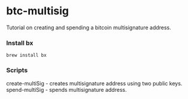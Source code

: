 # btc-multisig
Tutorial on creating and spending a bitcoin multisignature address. 

### Install bx 
```
brew install bx
```

### Scripts
create-multiSig - creates multisignature address using two public keys.
spend-multiSig - spends multisignature address.
